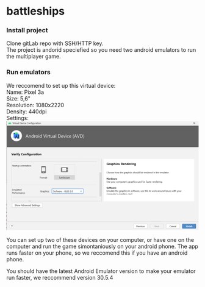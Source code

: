# battleships<br/>

### Install project <br/>
Clone gitLab repo with SSH/HTTP key. <br/>
The project is andorid speciefied so you need two android emulators to run the multiplayer game. <br/>

### Run emulators <br/>
We reccomend to set up this virtual device: <br/>
Name: Pixel 3a <br/>
Size: 5,6" <br/>
Resolution: 1080x2220 <br/>
Density: 440dpi <br/>
Settings: <br/>
![Screenshot](emulator_innstillinger.png) <br/>


You can set up two of these devices on your computer, or have one on the computer and run the game simontaniously on your android phone. The app runs faster on your phone, so we reccomend this if you have an android phone. <br/>

You should have the latest Android Emulator version to make your emulator run faster, we reccommend version 30.5.4 <br/>




